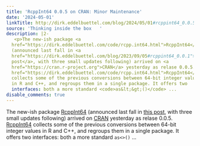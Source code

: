 ```yaml
---
title: 'RcppInt64 0.0.5 on CRAN: Minor Maintenance'
date: '2024-05-01'
linkTitle: http://dirk.eddelbuettel.com/blog/2024/05/01#rcppint64_0.0.5
source: 'Thinking inside the box   '
description: |2-
   <p>The new-ish package <a
  href="https://dirk.eddelbuettel.com/code/rcpp.int64.html">RcppInt64</a>
  (announced last fall in <a
  href="https://dirk.eddelbuettel.com/blog/2023/09/05#rcppint64_0.0.1">this
  post</a>, with three small updates following) arrived on <a
  href="https://cran.r-project.org">CRAN</a> yesterday as relase 0.0.5. <a
  href="https://dirk.eddelbuettel.com/code/rcpp.int64.html">RcppInt64</a>
  collects some of the previous conversions between 64-bit integer values
  in R and C++, and regroups them in a single package. It offers two
  interfaces: both a more standard <code>as&lt;&gt;()</code> ...
disable_comments: true
---
```

 <p>The new-ish package <a
href="https://dirk.eddelbuettel.com/code/rcpp.int64.html">RcppInt64</a>
(announced last fall in <a
href="https://dirk.eddelbuettel.com/blog/2023/09/05#rcppint64_0.0.1">this
post</a>, with three small updates following) arrived on <a
href="https://cran.r-project.org">CRAN</a> yesterday as relase 0.0.5. <a
href="https://dirk.eddelbuettel.com/code/rcpp.int64.html">RcppInt64</a>
collects some of the previous conversions between 64-bit integer values
in R and C++, and regroups them in a single package. It offers two
interfaces: both a more standard <code>as&lt;&gt;()</code> ...